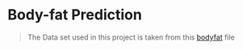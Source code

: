 # Body-fat Prediction
>The Data set used in this project is taken from this [bodyfat](https://github.com/td16112001/Body-fat/blob/main/bodyfat.csv) file
